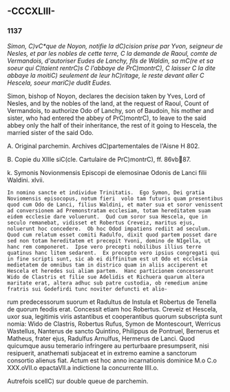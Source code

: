 ## -CCCXLIII-

### 1137

_Simon, C)vC*que de Noyon, notifie la dC)cision prise par Yvon, seigneur de Nesles, et par les nobles de cette terre, C  la demande de Raoul, comte de Vermandois, d'autoriser Eudes de Lanchy, fils de Waldin, sa mC(re et sa soeur qui C)taient rentrC)s C  l'abbaye de PrC)montrC), C  laisser C  la dite abbaye la moitiC) seulement de leur hC)ritage, le reste devant aller C  Hescela, soeur mariC)e dudit Eudes._

Simon, bishop of Noyon, declares the decision taken by Yves, Lord of Nesles, and by the nobles of the land, at the request of Raoul, Count of Vermandois, to authorize Odo of Lanchy, son of Baudoin, his mother and sister, who had entered the abbey of PrC)montrC), to leave to the said abbey only the half of their inheritance, the rest of it going to Hescela, the married sister of the said Odo.

A.  Original parchemin.  Archives dC)partementales de l'Aisne H 802.

B.  Copie du XIIIe siC(cle.  Cartulaire de PrC)montrC), ff. 86vb 87.

k. Symonis Novionmensis Episcopi de elemosinae Odonis de Lanci filii Waldini. xlvii.


	In nomino sancte et individue Trinitatis.  Ego Symon, Dei gratia Noviomensis episocopus, notum fieri  volo tam futuris quam presentibus quod cum Odo de Lanci, filius Waldini, et mater sua et soror venissent ad conversionem ad Premonstratam ecclesiam, totam hereditatem suam eidem ecclesie dare voluerunt.  Qud cum soror sua Hescela, que in seculo remanebat, vidisset et Robertus Creveiz, maritus ejus, noluerunt hoc concedere.  Ob hoc Odod impatiens rediit ad seculum.  Quod cum relatum esset comiti Radulfo, dixit quod partem posset dare sed non totam hereditatem et precepit Yvoni, domino de NIgella, ut hanc rem componeret.  Ipse vero precepti nobilibus illius terre quatinus hanc litem sedarent.  Ex precepto vero ipsius congregati qui in fine scripti sunt, sic ab ei diffinitum est ut Odo et ecclesia medietatem de omnibus tam in districo quam in aliis acciperent et Hescela et heredes sui aliam partem.  Hanc particionem concesserunt Wido de Clastris et filie sue Adelidis et Richuera quarum altera maritate erat, altera adhuc sub patre custodia, ob remedium anime fratris sui Godefirdi tunc noviter defuncti et alio-
rum predecessorum suorum et Radultus de Instula et Robertus de Tenella
de quorum feodis erat.  Concessit etiam hoc Robertus. Creveiz et Hescela, uxor sua, legitimis viris astantibus et cooperantibus quorum subscripta sunt nomia: Wido de Clastris, Robertus Rufus, Symon de Montescourt, Werricus Wastellus, Nanterus de sancto Quintino, Philippus de Pontruel, Bernerus et Matheus, frater ejus, 
Radulfus Arnulfus, Hermerus de Lanci.  Quod quicumque ausu temerario infringere au perturbaare presumpserit, nisi resipuerit, anathemati subjaceat et in extremo eamine a sanctorum consortio alienus fiat.  Actum est hoc anno incarnationis dominice M.o C.o XXX.oVII.o epactaVII.a indictione Ia concurrente IIII.o.


Autrefois scellC) sur double queue de parchemin.
